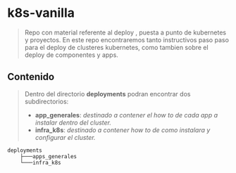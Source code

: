# k8s-vanilla

> Repo con material referente al deploy , puesta a punto de kubernetes y proyectos.
> En este repo encontraremos tanto instructivos paso paso para el deploy de clusteres kubernetes, como tambien sobre el  deploy de componentes  y apps.

## Contenido

> Dentro del directorio **deployments** podran encontrar dos subdirectorios:
>
> - **app_generales**: _destinado a contener el how to de cada app a instalar dentro del cluster._
> - **infra_k8s**: _destinado a contener how to de como instalara y configurar el cluster._

```
deployments
    ├───apps_generales
    └───infra_k8s
```
